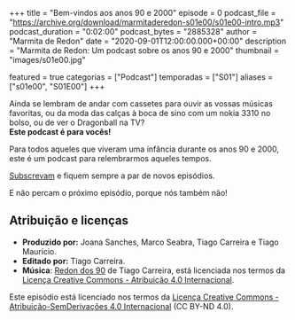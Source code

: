 +++
title = "Bem-vindos aos anos 90 e 2000"
episode = 0
podcast_file = "https://archive.org/download/marmitaderedon-s01e00/s01e00-intro.mp3"
podcast_duration = "0:02:00"
podcast_bytes = "2885328"
author = "Marmita de Redon"
date = "2020-09-01T12:00:00.000+00:00"
description = "Marmita de Redon: Um podcast sobre os anos 90 e 2000"
thumbnail = "images/s01e00.jpg"

featured = true
categorias = ["Podcast"]
temporadas = ["S01"]
aliases = ["s01e00", "S01E00"]
+++

Ainda se lembram de andar com cassetes para ouvir as vossas músicas favoritas,
ou da moda das calças à boca de sino com um nokia 3310 no bolso,
ou de ver o Dragonball na TV?  
**Este podcast é para vocês!**

Para todos aqueles que viveram uma infância durante os anos 90 e 2000,
este é um podcast para relembrarmos aqueles tempos.

[Subscrevam](https://marmita.pt/subscrever) e fiquem sempre a par de novos episódios.

E não percam o próximo episódio, porque nós também não!




## Atribuição e licenças
- **Produzido por:** Joana Sanches, Marco Seabra, Tiago Carreira e Tiago Maurício.
- **Editado por:** Tiago Carreira.
- **Música**: [Redon dos 90](https://archive.org/details/redon90) de Tiago Carreira, está licenciada nos termos da [Licença Creative Commons - Atribuição 4.0 Internacional](http://creativecommons.org/licenses/by/4.0/).

Este episódio está licenciado nos termos da [Licença Creative Commons - Atribuição-SemDerivações 4.0 Internacional](https://creativecommons.org/licenses/by-nd/4.0/) (CC BY-ND 4.0).


